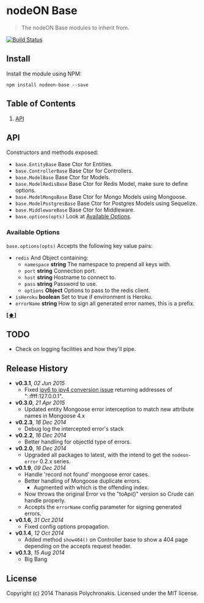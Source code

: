 # nodeON Base

> The nodeON Base modules to inherit from.

[![Build Status](https://secure.travis-ci.org/thanpolas/nodeON-base.png?branch=master)](http://travis-ci.org/thanpolas/nodeON-base)


## Install

Install the module using NPM:

```
npm install nodeon-base --save
```

## <a name='TOC'>Table of Contents</a>

1. [API](#api)

## API

Constructors and methods exposed:

* `base.EntityBase` Base Ctor for Entities.
* `base.ControllerBase` Base Ctor for Controllers.
* `base.ModelBase` Base Ctor for Models.
* `base.ModelRedisBase` Base Ctor for Redis Model, make sure to define options.
* `base.ModelMongoBase` Base Ctor for Mongo Models using Mongoose.
* `base.ModelPostgresBase` Base Ctor for Postgres Models using Sequelize.
* `base.MiddlewareBase` Base Ctor for Middleware.
* `base.options(opts)` Look at [Available Options](#available-options).

### Available Options

`base.options(opts)` Accepts the following key value pairs:

* `redis` And Object containing:
    * `namespace` **string** The namespace to prepend all keys with.
    * `port` **string** Connection port.
    * `host` **string** Hostname to connect to.
    * `pass` **string** Password to use.
    * `options` **Object** Options to pass to the redis client.
* `isHeroku` **boolean** Set to true if environment is Heroku.
* `errorName` **string** How to sign all generated error names, this is a prefix.

**[[⬆]](#TOC)**

## TODO

* Check on logging facilities and how they'll pipe.

## Release History

- **v0.3.1**, *02 Jun 2015*
    - Fixed [ipv6 to ipv4 conversion issue](https://github.com/joyent/node/issues/9195) returning addresses of "::ffff:127.0.0.1".
- **v0.3.0**, *21 Apr 2015*
    - Updated entity Mongoose error interception to match new attribute names in Mongoose 4.x
- **v0.2.3**, *16 Dec 2014*
    - Debug log the intercepted error's stack
- **v0.2.2**, *16 Dec 2014*
    - Better handling for objectId type of errors.
- **v0.2.0**, *16 Dec 2014*
    - Upgraded all packages to latest, with the intend to get the `nodeon-error` 0.2.x series.
- **v0.1.9**, *09 Dec 2014*
    - Handle 'record not found' mongoose error cases.
    - Better handling of Mongoose duplicate errors.
        - Augmented with which is the offending index.
    - Now throws the original Error vs the "toApi()" version so Crude can handle properly.
    - Accepts the `errorName` config parameter for signing generated errors.
- **v0.1.6**, *31 Oct 2014*
    - Fixed config options propagation.
- **v0.1.4**, *12 Oct 2014*
    - Added method `show404()` on Controller base to show a 404 page depending on the accepts request header.
- **v0.1.3**, *15 Aug 2014*
    - Big Bang

## License

Copyright (c) 2014 Thanasis Polychronakis. Licensed under the MIT license.
